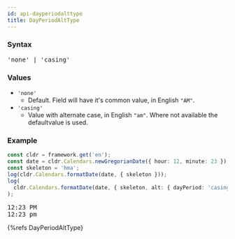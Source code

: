 ```yaml
---
id: api-dayperiodalttype
title: DayPeriodAltType
---
```


### Syntax

<pre class="syntax">
'none' | 'casing'
</pre>

### Values

- `'none'`
  - Default. Field will have it's common value, in English `"AM"`.
- `'casing'`
  - Value with alternate case, in English `"am"`. Where not available the defaultvalue is used.

### Example

```typescript
const cldr = framework.get('en');
const date = cldr.Calendars.newGregorianDate({ hour: 12, minute: 23 });
const skeleton = 'hma';
log(cldr.Calendars.formatDate(date, { skeleton }));
log(
  cldr.Calendars.formatDate(date, { skeleton, alt: { dayPeriod: 'casing' } })
);
```
<pre class="output">
12:23 PM
12:23 pm
</pre>


{%refs DayPeriodAltType}
